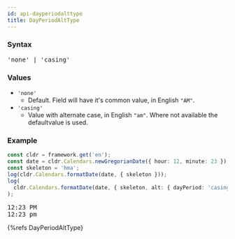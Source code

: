 ```yaml
---
id: api-dayperiodalttype
title: DayPeriodAltType
---
```


### Syntax

<pre class="syntax">
'none' | 'casing'
</pre>

### Values

- `'none'`
  - Default. Field will have it's common value, in English `"AM"`.
- `'casing'`
  - Value with alternate case, in English `"am"`. Where not available the defaultvalue is used.

### Example

```typescript
const cldr = framework.get('en');
const date = cldr.Calendars.newGregorianDate({ hour: 12, minute: 23 });
const skeleton = 'hma';
log(cldr.Calendars.formatDate(date, { skeleton }));
log(
  cldr.Calendars.formatDate(date, { skeleton, alt: { dayPeriod: 'casing' } })
);
```
<pre class="output">
12:23 PM
12:23 pm
</pre>


{%refs DayPeriodAltType}
